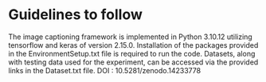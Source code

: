# Guidelines to follow
The image captioning framework is implemented in Python 3.10.12 utilizing tensorflow and keras of version 2.15.0.
Installation of the packages provided in the EnvironmentSetup.txt file is required to run the code.
Datasets, along with testing data used for the experiment, can be accessed via the provided links in the Dataset.txt file.  DOI : 10.5281/zenodo.14233778
